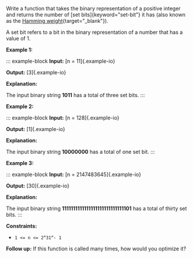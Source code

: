 Write a function that takes the binary representation of a positive
integer and returns the number of [set bits]{keyword="set-bit"} it has
(also known as the [Hamming
weight](http://en.wikipedia.org/wiki/Hamming_weight){target="\_blank"}).

A set bit refers to a bit in the binary representation of a number that has a value of 1.

**Example 1:**

::: example-block
**Input:** [n = 11]{.example-io}

**Output:** [3]{.example-io}

**Explanation:**

The input binary string **1011** has a total of three set bits.
:::

**Example 2:**

::: example-block
**Input:** [n = 128]{.example-io}

**Output:** [1]{.example-io}

**Explanation:**

The input binary string **10000000** has a total of one set bit.
:::

**Example 3:**

::: example-block
**Input:** [n = 2147483645]{.example-io}

**Output:** [30]{.example-io}

**Explanation:**

The input binary string **1111111111111111111111111111101** has a total
of thirty set bits.
:::

**Constraints:**

- `1 <= n <= 2`^`31`^`- 1`

**Follow up:** If this function is called many times, how would you
optimize it?
